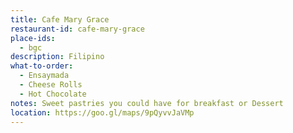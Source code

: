 ```yaml
---
title: Cafe Mary Grace
restaurant-id: cafe-mary-grace 
place-ids:
  - bgc 
description: Filipino
what-to-order:
  - Ensaymada
  - Cheese Rolls
  - Hot Chocolate
notes: Sweet pastries you could have for breakfast or Dessert
location: https://goo.gl/maps/9pQyvvJaVMp 
---
```

